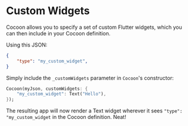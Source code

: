 # Custom Widgets

Cocoon allows you to specify a set of custom Flutter widgets, which you can then include in your Cocoon definition.

Using this JSON:

```json
{
    "type": "my_custom_widget",
}
```

Simply include the `_customWidgets` parameter in `Cocoon`'s constructor:

```dart
Cocoon(myJson, customWidgets: {
    "my_custom_widget": Text("Hello"),
});
```

The resulting app will now render a Text widget wherever it sees `"type": "my_custom_widget` in the Cocoon definition. Neat!